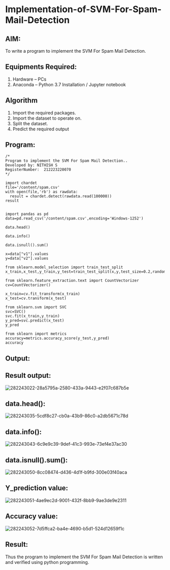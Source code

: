 # Implementation-of-SVM-For-Spam-Mail-Detection

## AIM:
To write a program to implement the SVM For Spam Mail Detection.

## Equipments Required:
1. Hardware – PCs
2. Anaconda – Python 3.7 Installation / Jupyter notebook

## Algorithm
1. Import the required packages.
2. Import the dataset to operate on.
3. Split the dataset.
4. Predict the required output
   
## Program:
```
/*
Program to implement the SVM For Spam Mail Detection..
Developed by: NITHISH S
RegisterNumber:  212223220070
*/
```
```
import chardet
file='/content/spam.csv'
with open(file,'rb') as rawdata:
  result = chardet.detect(rawdata.read(100000))
result


import pandas as pd
data=pd.read_csv('/content/spam.csv',encoding='Windows-1252')

data.head()

data.info()

data.isnull().sum()

x=data["v1"].values
y=data["v2"].values

from sklearn.model_selection import train_test_split
x_train,x_test,y_train,y_test=train_test_split(x,y,test_size=0.2,random_state=0)

from sklearn.feature_extraction.text import CountVectorizer
cv=CountVectorizer()

x_train=cv.fit_transform(x_train)
x_test=cv.transform(x_test)

from sklearn.svm import SVC
svc=SVC()
svc.fit(x_train,y_train)
y_pred=svc.predict(x_test)
y_pred

from sklearn import metrics
accuracy=metrics.accuracy_score(y_test,y_pred)
accuracy
```

## Output:
## Result output:

![282243022-28a5795a-2580-433a-9443-e2f07c687b5e](https://github.com/Nithish23013509/Implementation-of-SVM-For-Spam-Mail-Detection/assets/149038138/aad50e36-cc59-4c8d-97ee-43b4e6d78754)

## data.head():

![282243035-5cdf8c27-cb0a-43b9-86c0-a2db5671c78d](https://github.com/Nithish23013509/Implementation-of-SVM-For-Spam-Mail-Detection/assets/149038138/3fca5130-2f69-4cf5-9a51-df7ff9ba4766)

## data.info():

![282243043-6c9e9c39-9def-41c3-993e-73ef4e37ac30](https://github.com/Nithish23013509/Implementation-of-SVM-For-Spam-Mail-Detection/assets/149038138/415311e1-20d5-4702-bd59-a11a5b3cdeb9)

## data.isnull().sum():

![282243050-8cc08474-d436-4d1f-b9fd-300e03f40aca](https://github.com/Nithish23013509/Implementation-of-SVM-For-Spam-Mail-Detection/assets/149038138/4ee57de7-de51-4c29-b063-29ef4f8e1b3f)

## Y_prediction value:

![282243051-4ae9ec2d-9001-432f-8bb9-9ae3de9e2311](https://github.com/Nithish23013509/Implementation-of-SVM-For-Spam-Mail-Detection/assets/149038138/3e8f3cb9-023e-48ba-80c3-fd54a54982c4)

## Accuracy value:

![282243052-7d5ffca2-ba4e-4690-b5d1-524d12659f1c](https://github.com/Nithish23013509/Implementation-of-SVM-For-Spam-Mail-Detection/assets/149038138/1c70231b-3edc-4b5f-a97a-18c0beab29db)

## Result:

Thus the program to implement the SVM For Spam Mail Detection is written and verified using python programming.

